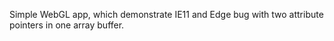 Simple WebGL app, which demonstrate IE11 and Edge bug with two attribute pointers in one array buffer.